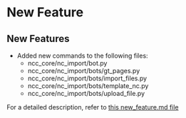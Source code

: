 # New Feature

## New Features
- Added new commands to the following files:
  - ncc_core/nc_import/bot.py
  - ncc_core/nc_import/bots/gt_pages.py
  - ncc_core/nc_import/bots/import_files.py
  - ncc_core/nc_import/bots/template_nc.py
  - ncc_core/nc_import/bots/upload_file.py

For a detailed description, refer to [this new_feature.md file](docs/new_feature.md)
